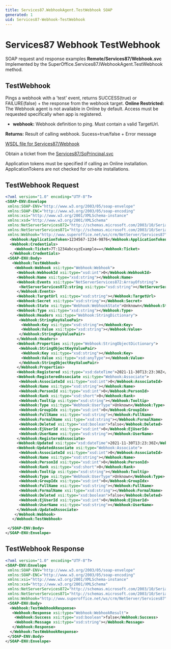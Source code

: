 ```yaml
---
title: Services87.WebhookAgent.TestWebhook SOAP
generated: 1
uid: Services87-Webhook-TestWebhook
---
```


# Services87 Webhook TestWebhook

SOAP request and response examples **Remote/Services87/Webhook.svc**
Implemented by the <see cref="M:SuperOffice.Services87.IWebhookAgent.TestWebhook">SuperOffice.Services87.IWebhookAgent.TestWebhook</see> method.

## TestWebhook

Pings a webhook with a 'test' event, returns SUCCESS(true) or FAILURE(false) + the response from the webhook target.
<para /><b>Online Restricted:</b> The Webhook agent is not available in Online by default. Access must be requested specifically when app is registered.

* **webhook:** Webhook definition to ping. Must contain a valid TargetUrl.

**Returns:** Result of calling webhook. Sucess=true/false + Error message


[WSDL file for Services87/Webhook](../Services87-Webhook.md)

Obtain a ticket from the [Services87/SoPrincipal.svc](../SoPrincipal/index.md)

Application tokens must be specified if calling an Online installation. ApplicationTokens are not checked for on-site installations.

## TestWebhook Request

```xml
<?xml version="1.0" encoding="UTF-8"?>
<SOAP-ENV:Envelope
 xmlns:SOAP-ENV="http://www.w3.org/2003/05/soap-envelope"
 xmlns:SOAP-ENC="http://www.w3.org/2003/05/soap-encoding"
 xmlns:xsi="http://www.w3.org/2001/XMLSchema-instance"
 xmlns:xsd="http://www.w3.org/2001/XMLSchema"
 xmlns:NetServerServices872="http://schemas.microsoft.com/2003/10/Serialization/Arrays"
 xmlns:NetServerServices871="http://schemas.microsoft.com/2003/10/Serialization/"
 xmlns:Webhook="http://www.superoffice.net/ws/crm/NetServer/Services87">
  <Webhook:ApplicationToken>1234567-1234-9876</Webhook:ApplicationToken>
  <Webhook:Credentials>
    <Webhook:Ticket>7T:1234abcxyzExample==</Webhook:Ticket>
  </Webhook:Credentials>
 <SOAP-ENV:Body>
   <Webhook:TestWebhook>
    <Webhook:Webhook xsi:type="Webhook:Webhook">
     <Webhook:WebhookId xsi:type="xsd:int">0</Webhook:WebhookId>
     <Webhook:Name xsi:type="xsd:string"></Webhook:Name>
     <Webhook:Events xsi:type="NetServerServices872:ArrayOfstring">
      <NetServerServices872:string xsi:type="xsd:string"></NetServerServices872:string>
     </Webhook:Events>
     <Webhook:TargetUrl xsi:type="xsd:string"></Webhook:TargetUrl>
     <Webhook:Secret xsi:type="xsd:string"></Webhook:Secret>
     <Webhook:State xsi:type="Webhook:WebhookState">Unknown</Webhook:State>
     <Webhook:Type xsi:type="xsd:string"></Webhook:Type>
     <Webhook:Headers xsi:type="Webhook:StringDictionary">
      <Webhook:StringKeyValuePair>
       <Webhook:Key xsi:type="xsd:string"></Webhook:Key>
       <Webhook:Value xsi:type="xsd:string"></Webhook:Value>
      </Webhook:StringKeyValuePair>
     </Webhook:Headers>
     <Webhook:Properties xsi:type="Webhook:StringObjectDictionary">
      <Webhook:StringObjectKeyValuePair>
       <Webhook:Key xsi:type="xsd:string"></Webhook:Key>
       <Webhook:Value xsi:type="xsd:anyType"></Webhook:Value>
      </Webhook:StringObjectKeyValuePair>
     </Webhook:Properties>
     <Webhook:Registered xsi:type="xsd:dateTime">2021-11-30T13:23:30Z</Webhook:Registered>
     <Webhook:RegisteredAssociate xsi:type="Webhook:Associate">
      <Webhook:AssociateId xsi:type="xsd:int">0</Webhook:AssociateId>
      <Webhook:Name xsi:type="xsd:string"></Webhook:Name>
      <Webhook:PersonId xsi:type="xsd:int">0</Webhook:PersonId>
      <Webhook:Rank xsi:type="xsd:short">0</Webhook:Rank>
      <Webhook:Tooltip xsi:type="xsd:string"></Webhook:Tooltip>
      <Webhook:Type xsi:type="Webhook:UserType">Unknown</Webhook:Type>
      <Webhook:GroupIdx xsi:type="xsd:int">0</Webhook:GroupIdx>
      <Webhook:FullName xsi:type="xsd:string"></Webhook:FullName>
      <Webhook:FormalName xsi:type="xsd:string"></Webhook:FormalName>
      <Webhook:Deleted xsi:type="xsd:boolean">false</Webhook:Deleted>
      <Webhook:EjUserId xsi:type="xsd:int">0</Webhook:EjUserId>
      <Webhook:UserName xsi:type="xsd:string"></Webhook:UserName>
     </Webhook:RegisteredAssociate>
     <Webhook:Updated xsi:type="xsd:dateTime">2021-11-30T13:23:30Z</Webhook:Updated>
     <Webhook:UpdatedAssociate xsi:type="Webhook:Associate">
      <Webhook:AssociateId xsi:type="xsd:int">0</Webhook:AssociateId>
      <Webhook:Name xsi:type="xsd:string"></Webhook:Name>
      <Webhook:PersonId xsi:type="xsd:int">0</Webhook:PersonId>
      <Webhook:Rank xsi:type="xsd:short">0</Webhook:Rank>
      <Webhook:Tooltip xsi:type="xsd:string"></Webhook:Tooltip>
      <Webhook:Type xsi:type="Webhook:UserType">Unknown</Webhook:Type>
      <Webhook:GroupIdx xsi:type="xsd:int">0</Webhook:GroupIdx>
      <Webhook:FullName xsi:type="xsd:string"></Webhook:FullName>
      <Webhook:FormalName xsi:type="xsd:string"></Webhook:FormalName>
      <Webhook:Deleted xsi:type="xsd:boolean">false</Webhook:Deleted>
      <Webhook:EjUserId xsi:type="xsd:int">0</Webhook:EjUserId>
      <Webhook:UserName xsi:type="xsd:string"></Webhook:UserName>
     </Webhook:UpdatedAssociate>
    </Webhook:Webhook>
   </Webhook:TestWebhook>

 </SOAP-ENV:Body>
</SOAP-ENV:Envelope>

```


## TestWebhook Response

```xml
<?xml version="1.0" encoding="UTF-8"?>
<SOAP-ENV:Envelope
 xmlns:SOAP-ENV="http://www.w3.org/2003/05/soap-envelope"
 xmlns:SOAP-ENC="http://www.w3.org/2003/05/soap-encoding"
 xmlns:xsi="http://www.w3.org/2001/XMLSchema-instance"
 xmlns:xsd="http://www.w3.org/2001/XMLSchema"
 xmlns:NetServerServices872="http://schemas.microsoft.com/2003/10/Serialization/Arrays"
 xmlns:NetServerServices871="http://schemas.microsoft.com/2003/10/Serialization/"
 xmlns:Webhook="http://www.superoffice.net/ws/crm/NetServer/Services87">
 <SOAP-ENV:Body>
  <Webhook:TestWebhookResponse>
   <Webhook:Response xsi:type="Webhook:WebhookResult">
    <Webhook:Success xsi:type="xsd:boolean">false</Webhook:Success>
    <Webhook:Message xsi:type="xsd:string"></Webhook:Message>
   </Webhook:Response>
  </Webhook:TestWebhookResponse>
 </SOAP-ENV:Body>
</SOAP-ENV:Envelope>

```


